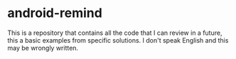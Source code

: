 # android-remind
This is a repository that contains all the code that I can review in a future, this a basic examples from specific solutions. I don't speak English and this may be wrongly written. 
